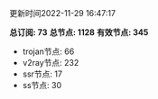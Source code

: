 更新时间2022-11-29 16:47:17

**总订阅: 73**
**总节点: 1128**
**有效节点: 345**
- trojan节点: 66
- v2ray节点: 232
- ssr节点: 17
- ss节点: 30
